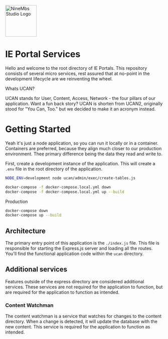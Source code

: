 
<img src="https://bhoyxrelzzohrygasyjt.supabase.co/storage/v1/object/public/public/logo.png" alt="NineMbs Studio Logo" width="100"/>


# IE Portal Services

Hello and welcome to the root directory of IE Portals. This repository consists of several micro services, rest assured that at no-point in the development lifecycle are we reinventing the wheel. 

Whats UCAN?

UCAN stands for User, Content, Access, Network - the four pillars of our application. Want a fun back story? UCAN is shorten from UCAN2, originally stood for "You Can, Too." but we decided to make it an acronym instead.

# Getting Started

Yeah it's just a node application, so you can run it locally or in a container. Containers are preferred, because they align much closer to our production environment. Thee primary difference being the data they read and write to.

First, create a development instance of the application. This will create a `.env` file in the root directory of the application.

```sh
NODE_ENV=development node ucan/admin/exec/create-tables.js
```

```sh
docker-compose -f docker-compose.local.yml down
docker-compose -f docker-compose.local.yml up --build
```

Production 

```sh
docker-compose down
docker-compose up --build
```

## Architecture

The primary entry point of this application is the `./index.js` file. This file is responsible for starting the Express.js server and loading all the routes. You'll find the functional application code within the `ucan` directory. 

## Additional services

Features outside of the express directory are considered additional services. These services are not required for the application to function, but are required for the application to function as intended.

### Content Watchman

The content watchman is a service that watches for changes to the content directory. When a change is detected, it will update the database with the new content. This service is required for the application to function as intended.